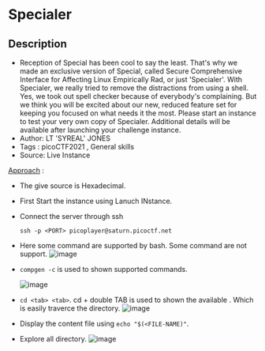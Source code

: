# Specialer
## Description
- Reception of Special has been cool to say the least. That's why we made an exclusive version of Special, called Secure Comprehensive Interface for Affecting Linux Empirically Rad, or just 'Specialer'. With Specialer, we really tried to remove the distractions from using a shell. Yes, we took out spell checker because of everybody's complaining. But we think you will be excited about our new, reduced feature set for keeping you focused on what needs it the most. Please start an instance to test your very own copy of Specialer.
Additional details will be available after launching your challenge instance.
- Author: LT 'SYREAL' JONES
- Tags  : picoCTF2021 , General skills
- Source: Live Instance

<ins>Approach</ins> :
- The give source is Hexadecimal.
- First Start the instance using Lanuch INstance.
- Connect the server through ssh
  ```
  ssh -p <PORT> picoplayer@saturn.picoctf.net
  ```
- Here some command are supported by bash. Some command are not support.
  ![image](https://github.com/RajkumarShanmugam1/picoCTF_writeups/assets/76644058/d624b856-acb4-4b62-8f05-1b4b0eadb740)
- `compgen -c` is used to shown supported commands.

   ![image](https://github.com/RajkumarShanmugam1/picoCTF_writeups/assets/76644058/7f763b34-6eb1-4077-949f-009facc3b668)
- `cd <tab> <tab>`. cd + double TAB is used to shown the available . Which is easily traverce the directory.
  ![image](https://github.com/RajkumarShanmugam1/picoCTF_writeups/assets/76644058/b1653da4-45f2-456f-a238-6a3bc0a46cbe)
- Display the content file using `echo "$(<FILE-NAME)"`.
- Explore all directory.
  ![image](https://github.com/RajkumarShanmugam1/picoCTF_writeups/assets/76644058/09d39acb-54da-4c3c-92b2-f1e9bae03e5a)
